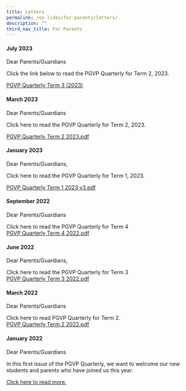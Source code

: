 ```yaml
---
title: Letters
permalink: /ez-links/for-parents/letters/
description: ""
third_nav_title: For Parents
---
```

#### July 2023

Dear Parents/Guardians  
  
Click the link below to read the PGVP Quarterly for Term 2, 2023.

[PGVP Quarterly Term 3 (2023)](/files/pgvp%20quarterly%20term%203%202023.pdf)


#### March 2023

Dear Parents/Guardians  
  
Click here to read the PGVP Quarterly for Term 2, 2023.

[PGVP Quarterly Term 2 2023.pdf](/files/PGVP%20Quarterly%20Term%202%202023.pdf)

#### January 2023

Dear Parents/Guardians,  
  
Click here to read the PGVP Quarterly for Term 1, 2023.

[PGVP Quarterly Term 1 2023 v3.pdf](/files/PGVP%20Quarterly%20Term%201%202023%20v3.pdf)

#### September 2022

Dear Parents/Guardians  
  
Click here to read the PGVP Quarterly for Term 4<br>
[PGVP Quarterly Term 4 2022.pdf](/files/PGVP%20Quarterly%20Term%204%202022.pdf)

#### June 2022
Dear Parents/Guardians,

Click here to read the PGVP Quarterly for Term 3 <br>
[PGVP Quarterly Term 3 2022.pdf](/files/PGVP%20Quarterly%20Term%203%202022%20staff.pdf)

#### March 2022
Dear Parents/Guardians

Click here to read PGVP Quarterly for Term 2. <br>
[PGVP Quarterly Term 2 2022.pdf](/files/PGVP%20Quarterly%20Term%202%202022.pdf)


#### January 2022
Dear Parents/Guardians

In this first issue of the PGVP Quarterly, we want to welcome our new students and parents who have joined us this year. 

[Click here to read more.](/files/PGVP%20Quarterly%20Term%201%202022.pdf)